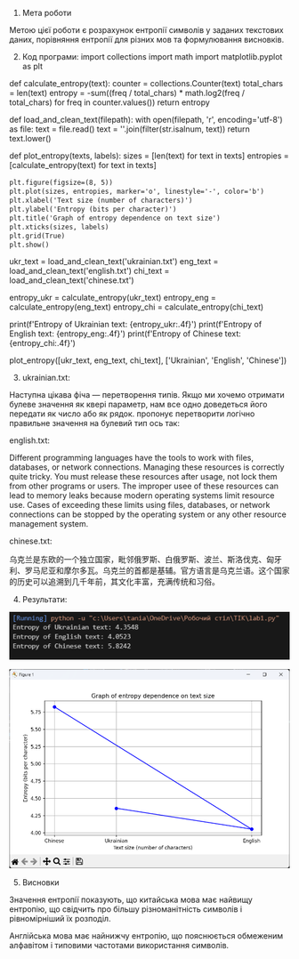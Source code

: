1. Мета роботи

Метою цієї роботи є розрахунок ентропії символів у заданих текстових даних, порівняння ентропії для різних мов та формулювання висновків.

2. Код програми: 
import collections
import math
import matplotlib.pyplot as plt

def calculate_entropy(text):
    counter = collections.Counter(text)
    total_chars = len(text)
    entropy = -sum((freq / total_chars) * math.log2(freq / total_chars) for freq in counter.values())
    return entropy

def load_and_clean_text(filepath):
    with open(filepath, 'r', encoding='utf-8') as file:
        text = file.read()
    text = ''.join(filter(str.isalnum, text)) 
    return text.lower()

def plot_entropy(texts, labels):
    sizes = [len(text) for text in texts]
    entropies = [calculate_entropy(text) for text in texts]
    
    plt.figure(figsize=(8, 5))
    plt.plot(sizes, entropies, marker='o', linestyle='-', color='b')
    plt.xlabel('Text size (number of characters)')
    plt.ylabel('Entropy (bits per character)')
    plt.title('Graph of entropy dependence on text size')
    plt.xticks(sizes, labels)
    plt.grid(True)
    plt.show()


ukr_text = load_and_clean_text('ukrainian.txt')
eng_text = load_and_clean_text('english.txt')
chi_text = load_and_clean_text('chinese.txt')

entropy_ukr = calculate_entropy(ukr_text)
entropy_eng = calculate_entropy(eng_text)
entropy_chi = calculate_entropy(chi_text)

print(f'Entropy of Ukrainian text: {entropy_ukr:.4f}')
print(f'Entropy of English text: {entropy_eng:.4f}')
print(f'Entropy of Chinese text: {entropy_chi:.4f}')

plot_entropy([ukr_text, eng_text, chi_text], ['Ukrainian', 'English', 'Chinese'])


3. ukrainian.txt: 

Наступна цікава фіча — перетворення типів. Якщо ми хочемо отримати булеве значення як квері параметр, нам все одно доведеться його передати як число або як рядок.  пропонує перетворити логічно правильне значення на булевий тип ось так:

english.txt: 

Different programming languages have the tools to work with files, databases, or network connections. Managing these resources is correctly quite tricky. You must release these resources after usage, not lock them from other programs or users. The improper usee of these resources can lead to memory leaks because modern operating systems limit resource use. Cases of exceeding these limits using files, databases, or network connections can be stopped by the operating system or any other resource management system.


chinese.txt: 

乌克兰是东欧的一个独立国家，毗邻俄罗斯、白俄罗斯、波兰、斯洛伐克、匈牙利、罗马尼亚和摩尔多瓦。乌克兰的首都是基辅。官方语言是乌克兰语。这个国家的历史可以追溯到几千年前，其文化丰富，充满传统和习俗。


4. Результати:

![alt text](image.png)

![alt text](image-1.png)


5. Висновки

Значення ентропії показують, що китайська мова має найвищу ентропію, що свідчить про більшу різноманітність символів і рівномірніший їх розподіл.

Англійська мова має найнижчу ентропію, що пояснюється обмеженим алфавітом і типовими частотами використання символів.
